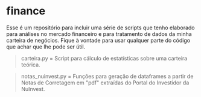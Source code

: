 # finance
Esse é um repositório para incluir uma série de scripts que tenho elaborado para análises no mercado financeiro e para tratamento de dados da minha carteira de negócios.
Fique à vontade para usar qualquer parte do código que achar que lhe pode ser útil.

> carteira.py = Script para cálculo de estatísticas sobre uma carteira teórica.

> notas_nuinvest.py = Funções para geração de dataframes a partir de Notas de Corretagem em "pdf" extraídas do Portal do Investidor da NuInvest.
